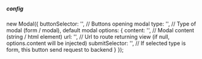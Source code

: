 ##### config

new Modal({
  buttonSelector: '', // Buttons opening modal
  type: '', // Type of modal (form / modal), default modal
  options: {
    content: '', // Modal content (string / html element)
    url: '', // Url to route returning view (if null, options.content will be injected)
    submitSelector: '', // If selected type is form, this button send request to backend
  }
});
